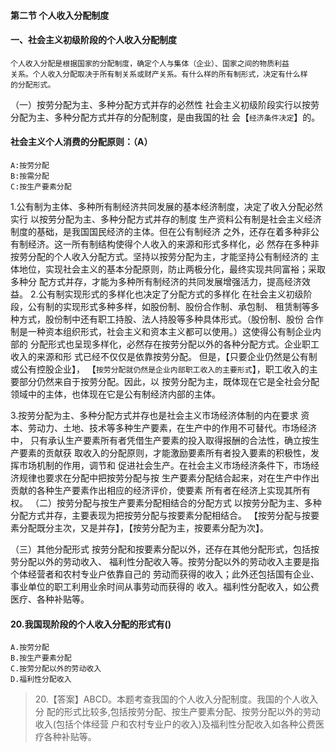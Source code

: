 #### 第二节 个人收入分配制度
#### 一、社会主义初级阶段的个人收入分配制度
    个人收入分配是根据国家的分配制度，确定个人与集体（企业）、国家之间的物质利益
    关系。个人收入分配取决于所有制关系或财产关系。有什么样的所有制形式，决定有什么样
    的分配形式。
（一）按劳分配为主、多种分配方式并存的必然性
    社会主义初级阶段实行以按劳分配为主、多种分配方式并存的分配制度，是由我国的社
    会【`经济条件决定`】的。

#### 社会主义个人消费的分配原则：（A）
    A:按劳分配
    B:按需分配
    C:按生产要素分配


1.公有制为主体、多种所有制经济共同发展的基本经济制度，决定了收入分配必然实行
以按劳分配为主、多种分配方式并存的制度
    生产资料公有制是社会主义经济制度的基础，是我国国民经济的主体。但在公有制经济
    之外，还存在着多种非公有制经济。这一所有制结构使得个人收入的来源和形式多样化，必
    然存在多种非按劳分配的个人收入分配方式。坚持以按劳分配为主，才能坚持公有制经济的
    主体地位，实现社会主义的基本分配原则，防止两极分化，最终实现共同富裕；采取多种分
    配方式并存，才能为多种所有制经济的共同发展增强活力，提高经济效益。
2.公有制实现形式的多样化也决定了分配方式的多样化
在社会主义初级阶段，公有制的实现形式多种多样，如股份制、股份合作制、承包制、
租赁制等多种方式，股份制中还有职工持股、法人持股等多种具体形式。（股份制、股份
合作制是一种资本组织形式，社会主义和资本主义都可以使用。）这使得公有制企业内部的
分配形式也呈现多样化，必然存在按劳分配以外的各种分配方式。企业职工收入的来源和形
式已经不仅仅是依靠按劳分配。
但是，【只要企业仍然是公有制或公有控股企业】，
【`按劳分配就仍然是企业内部职工收入的主要形式`】，职工收入的主要部分仍然来自于按劳分配。因此，以
按劳分配为主，既体现在它是全社会分配领域中的主体，也体现在它是公有制经济内部的主体。

3.按劳分配为主、多种分配方式并存也是社会主义市场经济体制的内在要求
    资本、劳动力、土地、技术等多种生产要素，在生产中的作用不可替代。市场经济中，
    只有承认生产要素所有者凭借生产要素的投入取得报酬的合法性，确立按生产要素的贡献获
    取收入的分配原则，才能激励要素所有者投入要素的积极性，发挥市场机制的作用，调节和
    促进社会生产。在社会主义市场经济条件下，市场经济规律也要求在分配中把按劳分配与按
    生产要素分配结合起来，对在生产中作出贡献的各种生产要素作出相应的经济评价，使要素
    所有者在经济上实现其所有权。
（二）按劳分配与按生产要素分配相结合的分配方式
    以按劳分配为主、多种分配方式并存，主要表现为把按劳分配与按要素分配相结合。
    【按劳分配与按要素分配既分主次，又是并存】，【按劳分配为主，按要素分配为次】。

（三）其他分配形式
按劳分配和按要素分配以外，还存在其他分配形式，包括按劳分配以外的劳动收入、
福利性分配收入等。按劳分配以外的劳动收入主要是指个体经营者和农村专业户依靠自己的
劳动而获得的收入；此外还包括国有企业、事业单位的职工利用业余时间从事劳动而获得的
收入。福利性分配收入，如公费医疗、各种补贴等。

#### 20.我国现阶段的个人收入分配的形式有()
    A.按劳分配
    B.按生产要素分配
    C.按劳分配以外的劳动收入
    D.福利性分配收入
>   20.【答案】ABCD。本题考查我国的个人收入分配制度。我国的个人收入分
    配的形式比较多,包括按劳分配、按生产要素分配、按劳分配以外的劳动收入(包括个体经营
    户和农村专业户的收入)及福利性分配收入如各种公费医疗各种补贴等。
    





